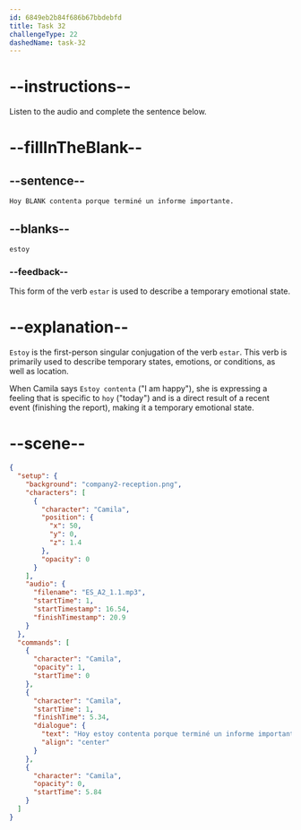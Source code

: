 ```yaml
---
id: 6849eb2b84f686b67bbdebfd
title: Task 32
challengeType: 22
dashedName: task-32
---
```


<!-- (Audio) Camila: Hoy estoy contenta porque terminé un informe importante. -->

# --instructions--

Listen to the audio and complete the sentence below.

# --fillInTheBlank--

## --sentence--

`Hoy BLANK contenta porque terminé un informe importante.`

## --blanks--

`estoy`

### --feedback--

This form of the verb `estar` is used to describe a temporary emotional state.

# --explanation--

`Estoy` is the first-person singular conjugation of the verb `estar`. This verb is primarily used to describe temporary states, emotions, or conditions, as well as location. 

When Camila says `Estoy contenta` ("I am happy"), she is expressing a feeling that is specific to `hoy` ("today") and is a direct result of a recent event (finishing the report), making it a temporary emotional state.

# --scene--

```json
{
  "setup": {
    "background": "company2-reception.png",
    "characters": [
      {
        "character": "Camila",
        "position": {
          "x": 50,
          "y": 0,
          "z": 1.4
        },
        "opacity": 0
      }
    ],
    "audio": {
      "filename": "ES_A2_1.1.mp3",
      "startTime": 1,
      "startTimestamp": 16.54,
      "finishTimestamp": 20.9
    }
  },
  "commands": [
    {
      "character": "Camila",
      "opacity": 1,
      "startTime": 0
    },
    {
      "character": "Camila",
      "startTime": 1,
      "finishTime": 5.34,
      "dialogue": {
        "text": "Hoy estoy contenta porque terminé un informe importante.",
        "align": "center"
      }
    },
    {
      "character": "Camila",
      "opacity": 0,
      "startTime": 5.84
    }
  ]
}
```
